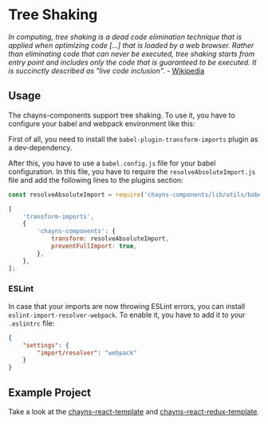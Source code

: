 # Tree Shaking

_In computing, tree shaking is a dead code elimination technique that is applied
when optimizing code [...] that is loaded by a web browser. Rather than
eliminating code that can never be executed, tree shaking starts from entry
point and includes only the code that is guaranteed to be executed. It is
succinctly described as "live code inclusion"._ -
[Wikipedia](https://en.wikipedia.org/wiki/Tree_shaking)

## Usage

The chayns-components support tree shaking. To use it, you have to configure
your babel and webpack environment like this:

First of all, you need to install the `babel-plugin-transform-imports` plugin as
a dev-dependency.

After this, you have to use a `babel.config.js` file for your babel
configuration. In this file, you have to require the `resolveAbsoluteImport.js`
file and add the following lines to the plugins section:

```javascript
const resolveAbsoluteImport = require('chayns-components/lib/utils/babel/resolveAbsoluteImport.js');
```

```javascript
[
    'transform-imports',
    {
        'chayns-components': {
            transform: resolveAbsoluteImport,
            preventFullImport: true,
        },
    },
];
```

### ESLint

In case that your imports are now throwing ESLint errors, you can install
`eslint-import-resolver-webpack`. To enable it, you have to add it to your
`.eslintrc` file:

```json
{
    "settings": {
        "import/resolver": "webpack"
    }
}
```

## Example Project

Take a look at the
[chayns-react-template](https://github.com/TobitSoftware/chayns-react-template)
and
[chayns-react-redux-template](https://github.com/TobitSoftware/chayns-react-redux-template).
